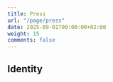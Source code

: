 ```yaml
---
title: Press
url: "/page/press"
date: 2025-09-01T00:00:00+02:00
weight: 15
comments: false
---
```


## Identity

